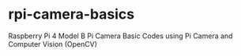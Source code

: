 # rpi-camera-basics
Raspberry Pi 4 Model B Pi Camera Basic Codes using Pi Camera and Computer Vision (OpenCV) 
